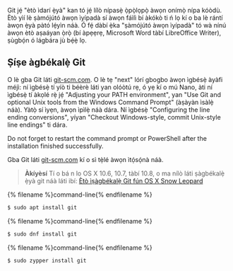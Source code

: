 Git jẹ́ "ètò ìdarí ẹ̀yà" kan tó jẹ́ lílò nípasẹ̀ ọ̀pọ̀lọpọ̀ àwọn onímọ̀ nípa kóòdù. Ètò yìí lè ṣàmójútó àwọn ìyípadà sí àwọn fáìlì bí àkókò ti ń lọ kí o ba lè rántí àwọn ẹ̀yà pàtó lẹ́yìn náà. Ó fẹ́ dàbí ẹ̀ka "ṣàmójútó àwọn ìyípadà" tó wà nínú àwọn ètò aṣaáyan ọ̀rọ̀ (bí àpẹẹrẹ, Microsoft Word tàbí LibreOffice Writer), ṣùgbọ́n ó lágbára jù bẹ́ẹ̀ lọ.

## Ṣíṣe àgbékalẹ̀ Git

<!--sec data-title="Installing Git: Windows" data-id="git_install_windows"
data-collapse=true ces-->

O lè gba Git láti [git-scm.com](https://git-scm.com/). O lè tẹ "next" lórí gbogbo àwọn ìgbésẹ̀ àyàfi méjì: ní ìgbésẹ̀ tí yíò ti béèrè láti yan olóòtú rẹ, ó yẹ kí o mú Nano, àti ní ìgbésẹ̀ tí àkọlé rẹ̀ jẹ́ "Adjusting your PATH environment", yan "Use Git and optional Unix tools from the Windows Command Prompt" (àṣàyàn ìsàlẹ̀ náà). Yàtọ̀ sí ìyẹn, àwọn ìpìlẹ̀ náà dára. Ní ìgbésẹ̀ "Configuring the line ending conversions", yíyan "Checkout Windows-style, commit Unix-style line endings" ti dára.

Do not forget to restart the command prompt or PowerShell after the installation finished successfully. <!--endsec-->

<!--sec data-title="Installing Git: OS X" data-id="git_install_OSX"
data-collapse=true ces-->

Gba Git láti [git-scm.com](https://git-scm.com/) kí o sì tẹ̀lé àwọn ìtọ́sọ́nà náà.

> **Àkíyèsí** Tí o bá n lo OS X 10.6, 10.7, tàbí 10.8, o ma nílò láti ṣàgbékalẹ̀ ẹ̀yà git náà láti ibí: [Ètò ìṣàgbékalẹ̀ Git fún OS X Snow Leopard](https://sourceforge.net/projects/git-osx-installer/files/git-2.3.5-intel-universal-snow-leopard.dmg/download)

<!--endsec-->

<!--sec data-title="Installing Git: Debian or Ubuntu" data-id="git_install_debian_ubuntu"
data-collapse=true ces-->

{% filename %}command-line{% endfilename %}

```bash
$ sudo apt install git
```

<!--endsec-->

<!--sec data-title="Installing Git: Fedora" data-id="git_install_fedora"
data-collapse=true ces-->

{% filename %}command-line{% endfilename %}

```bash
$ sudo dnf install git
```

<!--endsec-->

<!--sec data-title="Installing Git: openSUSE" data-id="git_install_openSUSE"
data-collapse=true ces-->

{% filename %}command-line{% endfilename %}

```bash
$ sudo zypper install git
```

<!--endsec-->